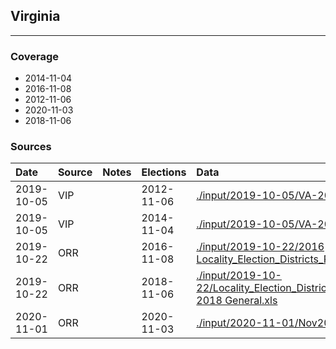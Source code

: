 ## Virginia

-------------



### Coverage
- 2014-11-04
- 2016-11-08
- 2012-11-06
- 2020-11-03
- 2018-11-06


### Sources

| Date | Source | Notes | Elections | Data |
| :---|:----|:---|:---|:---|
| 2019-10-05 | VIP |  | 2012-11-06 | [./input/2019-10-05/VA-2012.csv](./input/2019-10-05/VA-2012.csv) |
| 2019-10-05 | VIP |  | 2014-11-04 | [./input/2019-10-05/VA-2014.csv](./input/2019-10-05/VA-2014.csv) |
| 2019-10-22 | ORR |  | 2016-11-08 | [./input/2019-10-22/2016 Locality_Election_Districts_Precincts_and_Polling_Places_2.xls](./input/2019-10-22/2016%20Locality_Election_Districts_Precincts_and_Polling_Places_2.xls) |
| 2019-10-22 | ORR |  | 2018-11-06 | [./input/2019-10-22/Locality_Election_Districts_Precincts_and_Polling_Places_November 2018 General.xls](./input/2019-10-22/Locality_Election_Districts_Precincts_and_Polling_Places_November%202018%20General.xls) |
| 2020-11-01 | ORR |  | 2020-11-03 | [./input/2020-11-01/Nov2020PollLocations (1).xlsx](./input/2020-11-01/Nov2020PollLocations%20%281%29.xlsx) |
